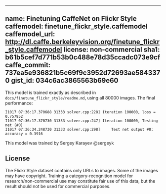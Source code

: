 
---
name: Finetuning CaffeNet on Flickr Style
caffemodel: finetune_flickr_style.caffemodel
caffemodel_url: http://dl.caffe.berkeleyvision.org/finetune_flickr_style.caffemodel
license: non-commercial
sha1: b61b5cef7d771b53b0c488e78d35ccadc073e9cf
caffe_commit: 737ea5e936821b5c69f9c3952d72693ae5843370
gist_id: 034c6ac3865563b69e60
---

This model is trained exactly as described in `docs/finetune_flickr_style/readme.md`, using all 80000 images.
The final performance:

    I1017 07:36:17.370688 31333 solver.cpp:228] Iteration 100000, loss = 0.757952
    I1017 07:36:17.370730 31333 solver.cpp:247] Iteration 100000, Testing net (#0)
    I1017 07:36:34.248730 31333 solver.cpp:298]     Test net output #0: accuracy = 0.3916

This model was trained by Sergey Karayev @sergeyk

## License

The Flickr Style dataset contains only URLs to images.
Some of the images may have copyright.
Training a category-recognition model for research/non-commercial use may constitute fair use of this data, but the result should not be used for commercial purposes.